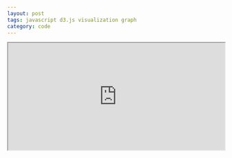 ```yaml
---
layout: post
tags: javascript d3.js visualization graph
category: code
---
```


<iframe src="https://rawgit.com/while2/d3graph/master/example/demo.html" width="100%" height="250"/>
